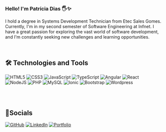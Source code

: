 ### Hello! I'm Patrícia Dias 🖐️✨

I hold a degree in Systems Development Technician from Etec Sales Gomes. Currently, I'm in my second semester of Software Engineering at Infnet. I have a great passion for exploring the vast world of software development, and I'm constantly seeking new challenges and learning opportunities.

<br/>

## 🛠️ Technologies and Tools

![HTML5](https://img.shields.io/badge/HTML5-E34F26?style=for-the-badge&logo=html5&logoColor=white)
![CSS3](https://img.shields.io/badge/CSS3-1572B6?style=for-the-badge&logo=css3&logoColor=white)
![JavaScript](https://img.shields.io/badge/JavaScript-F7DF1E?style=for-the-badge&logo=javascript&logoColor=black)
![TypeScript](https://img.shields.io/badge/TypeScript-007ACC?style=for-the-badge&logo=typescript&logoColor=white)
![Angular](https://img.shields.io/badge/Angular-DD0031?style=for-the-badge&logo=angular&logoColor=white)
![React](https://img.shields.io/badge/React-20232A?style=for-the-badge&logo=react&logoColor=61DAFB)
![NodeJS](https://img.shields.io/badge/node.js-6DA55F?style=for-the-badge&logo=node.js&logoColor=white)
![PHP](https://img.shields.io/badge/PHP-777BB4?style=for-the-badge&logo=php&logoColor=white)
![MySQL](https://img.shields.io/badge/MySQL-00000F?style=for-the-badge&logo=mysql&logoColor=white)
![Ionic](https://img.shields.io/badge/Ionic-3880FF?style=for-the-badge&logo=ionic&logoColor=white)
![Bootstrap](https://img.shields.io/badge/-boostrap-0D1117?style=for-the-badge&logo=bootstrap&labelColor=0D1117)
![Wordpress](https://img.shields.io/badge/Wordpress-21759B?style=for-the-badge&logo=wordpress&logoColor=white)

<br/>

<br/>

## 👤Socials
[![GitHub](https://img.shields.io/badge/GitHub-100000?style=for-the-badge&logo=github&logoColor=white)](https://github.com/patricia-diasr)
[![LinkedIn](https://img.shields.io/badge/LinkedIn-0077B5?style=for-the-badge&logo=linkedin&logoColor=white)](https://www.linkedin.com/in/patricia-dias-rodrigues-0130332b6/)
[![Portfolio](https://img.shields.io/badge/Portfolio-FF1053?style=for-the-badge&logo=todoist&logoColor=white)](https://patricia-diasr.github.io/Portfolio/pt)
